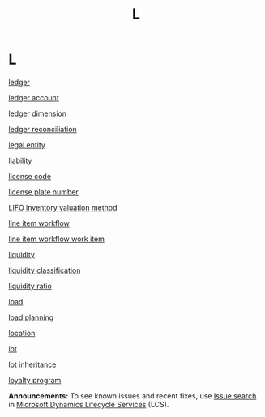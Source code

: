 ﻿---
title: L
TOCTitle: L
ms:assetid: DynamicsAXGlossary.L
ms:mtpsurl: https://technet.microsoft.com/en-us/library/dynamicsaxglossary.l(v=AX.60)
ms:contentKeyID: 36058011
ms.date: 08/25/2014
mtps_version: v=AX.60
---

# L

[ledger](ledger.md)

[ledger account](ledger-account.md)

[ledger dimension](ledger-dimension.md)

[ledger reconciliation](ledger-reconciliation.md)

[legal entity](legal-entity.md)

[liability](liability.md)

[license code](license-code.md)

[license plate number](license-plate-number.md)

[LIFO inventory valuation method](lifo-inventory-valuation-method.md)

[line item workflow](line-item-workflow.md)

[line item workflow work item](line-item-workflow-work-item.md)

[liquidity](liquidity.md)

[liquidity classification](liquidity-classification.md)

[liquidity ratio](liquidity-ratio.md)

[load](load.md)

[load planning](load-planning.md)

[location](location.md)

[lot](lot.md)

[lot inheritance](lot-inheritance.md)

[loyalty program](loyalty-program.md)

  
**Announcements:** To see known issues and recent fixes, use [Issue search](http://go.microsoft.com/fwlink/?linkid=389258) in [Microsoft Dynamics Lifecycle Services](http://go.microsoft.com/fwlink/?linkid=306505) (LCS).

